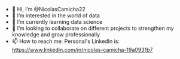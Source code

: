 - 👋 Hi, I’m @NicolasCamicha22
- 👀 I’m interested in the world of data
- 🌱 I’m currently learning data science 
- 💞️ I’m looking to collaborate on different projects to strengthen my knowledge and grow professionally
- 📫 How to reach me: Personal's LinkedIn is: https://www.linkedin.com/in/nicolas-camicha-19a0931b7  

<!---
NicolasCamicha22/NicolasCamicha22 is a ✨ special ✨ repository because its `README.md` (this file) appears on your GitHub profile.
You can click the Preview link to take a look at your changes.
--->
